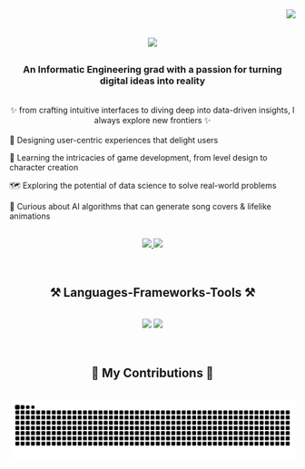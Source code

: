 <img align="right" src="https://visitor-badge.laobi.icu/badge?page_id=rahmanurannisa.rahmanurannisa" />

<h1 align="center">
  <img src="https://readme-typing-svg.herokuapp.com/?font=Pixelify+Sans&size=35&center=true&vCenter=true&pause=1000&color=1BCA1B&width=500&height=70&duration=4000&lines=Hi+There!+👋;+I'm+Rahma+Nur+Annisa!;" />
</h1>

<h3 align="center">An Informatic Engineering grad with a passion for turning digital ideas into reality</h3>

<br/>

<div align="center">
  ✨ from crafting intuitive interfaces to diving deep into data-driven insights, I always explore new frontiers ✨
</div>

<br/>

<div align="left">
  🎨 Designing user-centric experiences that delight users
  
  🌱 Learning the intricacies of game development, from level design to character creation
  
  🗺️ Exploring the potential of data science to solve real-world problems
  
  🧠 Curious about AI algorithms that can generate song covers & lifelike animations
</div>

<br/>

<div align="center">
  <a href="mailto:rahmanurannisa.work@gmail.com">
    <img src="https://img.shields.io/badge/Gmail-333333?style=for-the-badge&logo=gmail&logoColor=red" />
  </a>
  <a href="https://linkedin.com/in/rahmanurannisa" >
    <img src="https://img.shields.io/badge/LinkedIn-0077B5?style=for-the-badge&logo=linkedin&logoColor=white" />
  </a>
</div>

<br/>
<br/>

<h2 align="center">⚒️ Languages-Frameworks-Tools ⚒️</h2>
<br/>
<div align="center">
  <img src="https://skillicons.dev/icons?i=figma,py,mysql,html,css,js,tensorflow" />
  <img src="https://skillicons.dev/icons?i=gcp,ps,ai,xd,vscode" />
</div>

<br/>
<br/>

<div align="center">
  <h2>🐛 My Contributions 🐛</h2>
  <br>
  <img alt="snake eating my contributions" src="https://raw.githubusercontent.com/rahmanurannisa/rahmanurannisa/output/github-contribution-grid-snake.svg" />
  
  <br/><br/><br/>
</div>

